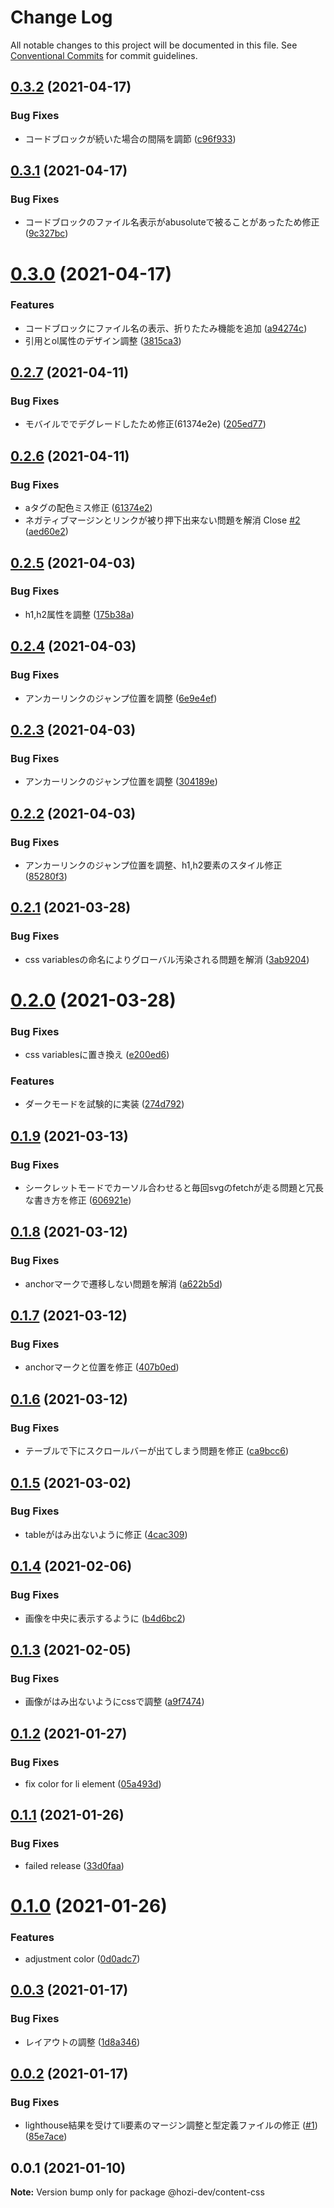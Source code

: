 # Change Log

All notable changes to this project will be documented in this file.
See [Conventional Commits](https://conventionalcommits.org) for commit guidelines.

## [0.3.2](https://github.com/hozi-dev/hozi-dev-packages/compare/@hozi-dev/content-css@0.3.1...@hozi-dev/content-css@0.3.2) (2021-04-17)


### Bug Fixes

* コードブロックが続いた場合の間隔を調節 ([c96f933](https://github.com/hozi-dev/hozi-dev-packages/commit/c96f9337cb6c24af501f742416e5f71844cb0adc))





## [0.3.1](https://github.com/hozi-dev/hozi-dev-packages/compare/@hozi-dev/content-css@0.3.0...@hozi-dev/content-css@0.3.1) (2021-04-17)


### Bug Fixes

* コードブロックのファイル名表示がabusoluteで被ることがあったため修正 ([9c327bc](https://github.com/hozi-dev/hozi-dev-packages/commit/9c327bc2bbd3f254f38d594b40df74f5e17fa6fd))





# [0.3.0](https://github.com/hozi-dev/hozi-dev-packages/compare/@hozi-dev/content-css@0.2.7...@hozi-dev/content-css@0.3.0) (2021-04-17)


### Features

* コードブロックにファイル名の表示、折りたたみ機能を追加 ([a94274c](https://github.com/hozi-dev/hozi-dev-packages/commit/a94274c69a00f23a5b72796975381782afb3b8bb))
* 引用とol属性のデザイン調整 ([3815ca3](https://github.com/hozi-dev/hozi-dev-packages/commit/3815ca3ac7cb8bb592f7bbcee4097b9e2109b884))





## [0.2.7](https://github.com/hozi-dev/hozi-dev-packages/compare/@hozi-dev/content-css@0.2.6...@hozi-dev/content-css@0.2.7) (2021-04-11)


### Bug Fixes

* モバイルででデグレードしたため修正(61374e2e) ([205ed77](https://github.com/hozi-dev/hozi-dev-packages/commit/205ed771140defe0bb25b46f3927a3dfa468fa08))





## [0.2.6](https://github.com/hozi-dev/hozi-dev-packages/compare/@hozi-dev/content-css@0.2.5...@hozi-dev/content-css@0.2.6) (2021-04-11)


### Bug Fixes

* aタグの配色ミス修正 ([61374e2](https://github.com/hozi-dev/hozi-dev-packages/commit/61374e2ee374fe2f0edcec96779cf94b364b7925))
* ネガティブマージンとリンクが被り押下出来ない問題を解消 Close [#2](https://github.com/hozi-dev/hozi-dev-packages/issues/2) ([aed60e2](https://github.com/hozi-dev/hozi-dev-packages/commit/aed60e2b9afa787a093b1a09cf70f271afd60ded))





## [0.2.5](https://github.com/hozi-dev/hozi-dev-packages/compare/@hozi-dev/content-css@0.2.4...@hozi-dev/content-css@0.2.5) (2021-04-03)


### Bug Fixes

* h1,h2属性を調整 ([175b38a](https://github.com/hozi-dev/hozi-dev-packages/commit/175b38a63b4707e50c6c9435339f831432ab9c7d))





## [0.2.4](https://github.com/hozi-dev/hozi-dev-packages/compare/@hozi-dev/content-css@0.2.3...@hozi-dev/content-css@0.2.4) (2021-04-03)


### Bug Fixes

* アンカーリンクのジャンプ位置を調整 ([6e9e4ef](https://github.com/hozi-dev/hozi-dev-packages/commit/6e9e4ef52ab8b87ce9964e3a2b90b454999c0589))





## [0.2.3](https://github.com/hozi-dev/hozi-dev-packages/compare/@hozi-dev/content-css@0.2.2...@hozi-dev/content-css@0.2.3) (2021-04-03)


### Bug Fixes

* アンカーリンクのジャンプ位置を調整 ([304189e](https://github.com/hozi-dev/hozi-dev-packages/commit/304189e3c17f56818392ea7f21887df28239ef95))





## [0.2.2](https://github.com/hozi-dev/hozi-dev-packages/compare/@hozi-dev/content-css@0.2.1...@hozi-dev/content-css@0.2.2) (2021-04-03)


### Bug Fixes

* アンカーリンクのジャンプ位置を調整、h1,h2要素のスタイル修正 ([85280f3](https://github.com/hozi-dev/hozi-dev-packages/commit/85280f32d3528adc5bc5a10482d648443780a0fe))





## [0.2.1](https://github.com/hozi-dev/hozi-dev-packages/compare/@hozi-dev/content-css@0.2.0...@hozi-dev/content-css@0.2.1) (2021-03-28)


### Bug Fixes

* css variablesの命名によりグローバル汚染される問題を解消 ([3ab9204](https://github.com/hozi-dev/hozi-dev-packages/commit/3ab92041dfc0705f1b9727d028877b8c68867c7c))





# [0.2.0](https://github.com/hozi-dev/hozi-dev-packages/compare/@hozi-dev/content-css@0.1.9...@hozi-dev/content-css@0.2.0) (2021-03-28)


### Bug Fixes

* css variablesに置き換え ([e200ed6](https://github.com/hozi-dev/hozi-dev-packages/commit/e200ed6e59f42a1c3b2b621bbbba05f4488c2e3e))


### Features

* ダークモードを試験的に実装 ([274d792](https://github.com/hozi-dev/hozi-dev-packages/commit/274d792889c8f2e3eaf311206d614e7969ba8ea1))





## [0.1.9](https://github.com/hozi-dev/hozi-dev-packages/compare/@hozi-dev/content-css@0.1.8...@hozi-dev/content-css@0.1.9) (2021-03-13)


### Bug Fixes

* シークレットモードでカーソル合わせると毎回svgのfetchが走る問題と冗長な書き方を修正 ([606921e](https://github.com/hozi-dev/hozi-dev-packages/commit/606921e38cddf8b4b7dd833f530a2f4a8652859f))





## [0.1.8](https://github.com/hozi-dev/hozi-dev-packages/compare/@hozi-dev/content-css@0.1.7...@hozi-dev/content-css@0.1.8) (2021-03-12)


### Bug Fixes

* anchorマークで遷移しない問題を解消 ([a622b5d](https://github.com/hozi-dev/hozi-dev-packages/commit/a622b5db49527dfae1197c85083981d9c709d259))





## [0.1.7](https://github.com/hozi-dev/hozi-dev-packages/compare/@hozi-dev/content-css@0.1.6...@hozi-dev/content-css@0.1.7) (2021-03-12)


### Bug Fixes

* anchorマークと位置を修正 ([407b0ed](https://github.com/hozi-dev/hozi-dev-packages/commit/407b0ed7c06661ac5dfa984900aa1d25cbd494cb))





## [0.1.6](https://github.com/hozi-dev/hozi-dev-packages/compare/@hozi-dev/content-css@0.1.5...@hozi-dev/content-css@0.1.6) (2021-03-12)


### Bug Fixes

* テーブルで下にスクロールバーが出てしまう問題を修正 ([ca9bcc6](https://github.com/hozi-dev/hozi-dev-packages/commit/ca9bcc63655b3b7f13866fdf39881f1b190c1f58))





## [0.1.5](https://github.com/hozi-dev/hozi-dev-packages/compare/@hozi-dev/content-css@0.1.4...@hozi-dev/content-css@0.1.5) (2021-03-02)


### Bug Fixes

* tableがはみ出ないように修正 ([4cac309](https://github.com/hozi-dev/hozi-dev-packages/commit/4cac30964cb88a3f5a9781593cba4cc3f0482988))





## [0.1.4](https://github.com/hozi-dev/hozi-dev-packages/compare/@hozi-dev/content-css@0.1.3...@hozi-dev/content-css@0.1.4) (2021-02-06)


### Bug Fixes

* 画像を中央に表示するように ([b4d6bc2](https://github.com/hozi-dev/hozi-dev-packages/commit/b4d6bc201039e12712e902f16c3ab961666fd16d))





## [0.1.3](https://github.com/hozi-dev/hozi-dev-packages/compare/@hozi-dev/content-css@0.1.2...@hozi-dev/content-css@0.1.3) (2021-02-05)


### Bug Fixes

* 画像がはみ出ないようにcssで調整 ([a9f7474](https://github.com/hozi-dev/hozi-dev-packages/commit/a9f74741eb08a3f262d7e282fc0992ff43b874ba))





## [0.1.2](https://github.com/hozi-dev/hozi-dev-packages/compare/@hozi-dev/content-css@0.1.1...@hozi-dev/content-css@0.1.2) (2021-01-27)


### Bug Fixes

* fix color for li element ([05a493d](https://github.com/hozi-dev/hozi-dev-packages/commit/05a493dc398216e454040cb25199d1be5f75537c))





## [0.1.1](https://github.com/hozi-dev/hozi-dev-packages/compare/@hozi-dev/content-css@0.1.0...@hozi-dev/content-css@0.1.1) (2021-01-26)


### Bug Fixes

* failed release ([33d0faa](https://github.com/hozi-dev/hozi-dev-packages/commit/33d0faae2875bf255073d1727ce517aa8666de86))





# [0.1.0](https://github.com/hozi-dev/hozi-dev-packages/compare/@hozi-dev/content-css@0.0.3...@hozi-dev/content-css@0.1.0) (2021-01-26)


### Features

* adjustment color ([0d0adc7](https://github.com/hozi-dev/hozi-dev-packages/commit/0d0adc7683d62fb3ac482f4eeda474231c4646e2))





## [0.0.3](https://github.com/hozi-dev/hozi-dev-packages/compare/@hozi-dev/content-css@0.0.2...@hozi-dev/content-css@0.0.3) (2021-01-17)


### Bug Fixes

* レイアウトの調整 ([1d8a346](https://github.com/hozi-dev/hozi-dev-packages/commit/1d8a3462694c57644c9d7a0412729db5739a65c9))





## [0.0.2](https://github.com/hozi-dev/hozi-dev-packages/compare/@hozi-dev/content-css@0.0.1...@hozi-dev/content-css@0.0.2) (2021-01-17)


### Bug Fixes

* lighthouse結果を受けてli要素のマージン調整と型定義ファイルの修正 ([#1](https://github.com/hozi-dev/hozi-dev-packages/issues/1)) ([85e7ace](https://github.com/hozi-dev/hozi-dev-packages/commit/85e7acee01a9b72abac741a5bb5d72bab31c5049))





## 0.0.1 (2021-01-10)

**Note:** Version bump only for package @hozi-dev/content-css

